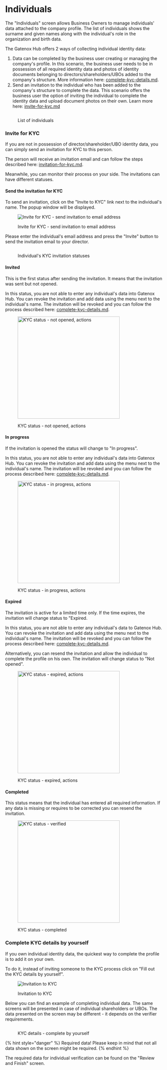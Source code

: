 # Individuals

The "Individuals" screen allows Business Owners to manage individuals' data attached to the company profile. The list of individuals shows the surname and given names along with the individual's role in the organization and birth data.

The Gatenox Hub offers 2 ways of collecting individual identity data:

1. Data can be completed by the business user creating or managing the company's profile. In this scenario, the business user needs to be in possession of all required identity data and photos of identity documents belonging to directors/shareholders/UBOs added to the company's structure. More information here: [complete-kyc-details.md](../../kyc-process/complete-kyc-details.md "mention").
2. Send an invitation to the individual who has been added to the company's structure to complete the data. This scenario offers the business user the option of inviting the individual to complete the identity data and upload document photos on their own. Learn more here: [invite-for-kyc.md](invite-for-kyc.md "mention")

<figure><img src="../../../.gitbook/assets/WizardIndividualsList.png" alt=""><figcaption><p>List of individuals</p></figcaption></figure>



### Invite for KYC

If you are not in possession of director/shareholder/UBO identity data, you can simply send an invitation for KYC to this person.

The person will receive an invitation email and can follow the steps described here: [invitation-for-kyc.md](../../i-received-email-from-gatenox/invitation-for-kyc.md "mention").

Meanwhile, you can monitor their process on your side. The invitations can have different statuses.

#### Send the invitation for KYC

To send an invitation, click on the "Invite to KYC" link next to the individual's name. The popup window will be displayed.

<figure><img src="../../../.gitbook/assets/InviteToKYCNW.png" alt="Invite for KYC - send invitation to email address"><figcaption><p>Invite for KYC - send invitation to email address</p></figcaption></figure>

Please enter the individual's email address and press the "Invite" button to send the invitation email to your director.

<figure><img src="../../../.gitbook/assets/InvitationStatuses.png" alt=""><figcaption><p>Individual's KYC invitation statuses</p></figcaption></figure>

#### Invited

This is the first status after sending the invitation. It means that the invitation was sent but not opened.&#x20;

In this status, you are not able to enter any individual's data into Gatenox Hub. You can revoke the invitation and add data using the menu next to the individual's name. The invitation will be revoked and you can follow the process described here: [complete-kyc-details.md](../../kyc-process/complete-kyc-details.md "mention").

<figure><img src="../../../.gitbook/assets/InvitationStatusInvited.png" alt="KYC status - not opened, actions" width="327"><figcaption><p>KYC status - not opened, actions</p></figcaption></figure>

#### In progress

If the invitation is opened the status will change to "In progress".

In this status, you are not able to enter any individual's data into Gatenox Hub. You can revoke the invitation and add data using the menu next to the individual's name. The invitation will be revoked and you can follow the process described here: [complete-kyc-details.md](../../kyc-process/complete-kyc-details.md "mention").

<figure><img src="../../../.gitbook/assets/InvitationStatusInProgress.png" alt="KYC status - in progress, actions" width="327"><figcaption><p>KYC status - in progress, actions</p></figcaption></figure>

#### Expired

The invitation is active for a limited time only. If the time expires, the invitation will change status to "Expired.

In this status, you are not able to enter any individual's data to Gatenox Hub. You can revoke the invitation and add data using the menu next to the individual's name. The invitation will be revoked and you can follow the process described here: [complete-kyc-details.md](../../kyc-process/complete-kyc-details.md "mention").

Alternatively, you can resend the invitation and allow the individual to complete the profile on his own. The invitation will change status to "Not opened".

<figure><img src="../../../.gitbook/assets/InvitationStatusExpired.png" alt="KYC status - expired, actions" width="327"><figcaption><p>KYC status - expired, actions</p></figcaption></figure>

#### Completed

This status means that the individual has entered all required information. If any data is missing or requires to be corrected you can resend the invitation.

<figure><img src="../../../.gitbook/assets/InvitationStatusCompleted.png" alt="KYC status - verified" width="327"><figcaption><p>KYC status - completed</p></figcaption></figure>



### Complete KYC details by yourself

If you own individual identity data, the quickest way to complete the profile is to add it on your own.

To do it, instead of inviting someone to the KYC process click on "Fill out the KYC details by yourself".

<figure><img src="../../../.gitbook/assets/WizardIndividualsInvitation.png" alt="Invitation to KYC"><figcaption><p>Invitation to KYC</p></figcaption></figure>

Below you can find an example of completing individual data. The same screens will be presented in case of individual shareholders or UBOs. The data presented on the screen may be different - it depends on the verifier requirements.

<figure><img src="../../../.gitbook/assets/WizardInvdividualsYourself.png" alt=""><figcaption><p>KYC details - complete by yourself </p></figcaption></figure>

{% hint style="danger" %}
Required data! Please keep in mind that not all data shown on the screen might be required.&#x20;
{% endhint %}

The required data for individual verification can be found on the "Review and Finish" screen.

<figure><img src="../../../.gitbook/assets/WizardIndividualsReviewAndFinish.png" alt=""><figcaption></figcaption></figure>
